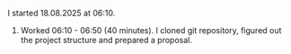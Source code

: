 I started 18.08.2025 at 06:10.

1. Worked 06:10 - 06:50 (40 minutes). I cloned git repository, figured out the project structure and prepared a proposal.
